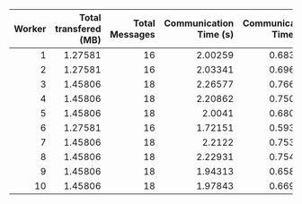 |   Worker |   Total transfered (MB) |   Total Messages |   Communication Time (s) |   Communication Time (%) |   Work Time (s) |   Work Time (%) |   Other Time (s) |   Other Time (%) |
|---------:|------------------------:|-----------------:|-------------------------:|-------------------------:|----------------:|----------------:|-----------------:|-----------------:|
|        1 |                 1.27581 |               16 |                  2.00259 |                 0.683659 |         164.785 |         56.2558 |          126.134 |          43.0605 |
|        2 |                 1.27581 |               16 |                  2.03341 |                 0.696819 |         155.155 |         53.1693 |          134.625 |          46.1339 |
|        3 |                 1.45806 |               18 |                  2.26577 |                 0.766533 |         182.312 |         61.678  |          111.009 |          37.5554 |
|        4 |                 1.45806 |               18 |                  2.20862 |                 0.750541 |         173.386 |         58.9207 |          118.676 |          40.3288 |
|        5 |                 1.45806 |               18 |                  2.0041  |                 0.680262 |         175.776 |         59.6644 |          116.828 |          39.6554 |
|        6 |                 1.27581 |               16 |                  1.72151 |                 0.593219 |         163.929 |         56.489  |          124.546 |          42.9178 |
|        7 |                 1.45806 |               18 |                  2.2122  |                 0.753439 |         179.442 |         61.1151 |          111.959 |          38.1314 |
|        8 |                 1.45806 |               18 |                  2.22931 |                 0.754901 |         166.324 |         56.3215 |          126.759 |          42.9236 |
|        9 |                 1.45806 |               18 |                  1.94313 |                 0.658433 |         173.379 |         58.7496 |          119.793 |          40.5919 |
|       10 |                 1.45806 |               18 |                  1.97843 |                 0.669566 |         178.706 |         60.48   |          114.795 |          38.8504 |